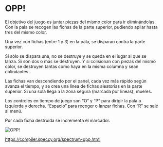 # OPP!

El objetivo del juego es juntar piezas del mismo color para ir eliminándolas. Con la pala se recogen las fichas de la parte superior, pudiendo apilar hasta tres del mismo color.

Una vez con fichas (entre 1 y 3) en la pala, se disparan contra la parte superior.

Si sólo se dispara una, no se destruye y se queda en el lugar al que se lanza. Si son dos o más se destruyen. Y si colisionan con piezas del mismo color, se destruyen tantas como haya en la misma columna y sean colindantes.

Las fichas van descendiendo por el panel, cada vez más rápido según avanza el tiempo, y se crea una línea de fichas aleatorias en la parte superior. Si una sola llega a la zona segura (marcada por líneas), mueres.

Los controles en tiempo de juego son “O” y “P” para dirigir la pala a izquierda y derecha. “Espacio” para recoger o lanzar fichas. Con “R” se salé al menú.

Por cada ficha destruida se incrementa el marcador.

![OPP!](https://compiler.speccy.org/img/screens/opp-scr3.png)

https://compiler.speccy.org/spectrum-opp.html
